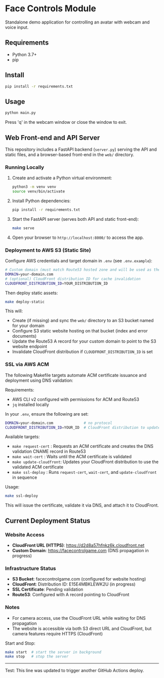 # Face Controls Module

Standalone demo application for controlling an avatar with webcam and voice input.

## Requirements
- Python 3.7+
- pip

## Install
```bash
pip install -r requirements.txt
```

## Usage
```bash
python main.py
```

Press 'q' in the webcam window or close the window to exit.

## Web Front-end and API Server

This repository includes a FastAPI backend (`server.py`) serving the API and static files, and a browser-based front-end in the `web/` directory.

### Running Locally
1. Create and activate a Python virtual environment:
   ```bash
   python3 -m venv venv
   source venv/bin/activate
   ```
2. Install Python dependencies:
   ```bash
   pip install -r requirements.txt
   ```
3. Start the FastAPI server (serves both API and static front-end):
   ```bash
   make serve
   ```
4. Open your browser to `http://localhost:8000/` to access the app.

### Deployment to AWS S3 (Static Site)
Configure AWS credentials and target domain in `.env` (see `.env.example`):
```bash
# Custom domain (must match Route53 hosted zone and will be used as the bucket name)
DOMAIN=your-domain.com
# (optional) CloudFront distribution ID for cache invalidation
CLOUDFRONT_DISTRIBUTION_ID=YOUR_DISTRIBUTION_ID
```
Then deploy static assets:
```bash
make deploy-static
```
This will:
  - Create (if missing) and sync the `web/` directory to an S3 bucket named for your domain
  - Configure S3 static website hosting on that bucket (index and error documents)
  - Update the Route53 A record for your custom domain to point to the S3 website endpoint
  - Invalidate CloudFront distribution if `CLOUDFRONT_DISTRIBUTION_ID` is set

### SSL via AWS ACM

The following Makefile targets automate ACM certificate issuance and deployment using DNS validation:

Requirements:
- AWS CLI v2 configured with permissions for ACM and Route53
- `jq` installed locally

In your `.env`, ensure the following are set:
```bash
DOMAIN=your-domain.com              # no protocol
CLOUDFRONT_DISTRIBUTION_ID=YOUR_ID  # CloudFront distribution to update
```

Available targets:
- `make request-cert`  : Requests an ACM certificate and creates the DNS validation CNAME record in Route53
- `make wait-cert`     : Waits until the ACM certificate is validated
- `make update-cloudfront`: Updates your CloudFront distribution to use the validated ACM certificate
- `make ssl-deploy`    : Runs `request-cert`, `wait-cert`, and `update-cloudfront` in sequence

Usage:
```bash
make ssl-deploy
```
This will issue the certificate, validate it via DNS, and attach it to CloudFront.

## Current Deployment Status

### Website Access
- **CloudFront URL (HTTPS)**: https://d2d8a57hfnkz6k.cloudfront.net
- **Custom Domain**: https://facecontrolgame.com (DNS propagation in progress)

### Infrastructure Status
- **S3 Bucket**: facecontrolgame.com (configured for website hosting)
- **CloudFront**: Distribution ID: E15E4MBKLEWK2U (in progress)
- **SSL Certificate**: Pending validation
- **Route53**: Configured with A record pointing to CloudFront

### Notes
- For camera access, use the CloudFront URL while waiting for DNS propagation
- The website is accessible via both S3 direct URL and CloudFront, but camera features require HTTPS (CloudFront)

Start and Stop:
```bash
make start  # start the server in background
make stop   # stop the server
```

---

Test: This line was updated to trigger another GitHub Actions deploy.
